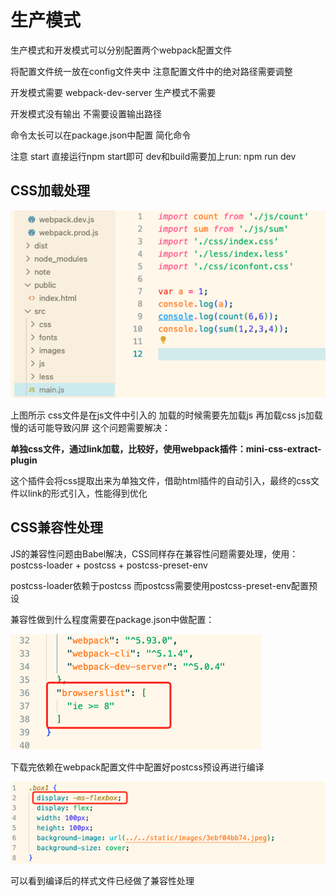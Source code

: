 # 生产模式

生产模式和开发模式可以分别配置两个webpack配置文件 

将配置文件统一放在config文件夹中  注意配置文件中的绝对路径需要调整

开发模式需要  webpack-dev-server  生产模式不需要

开发模式没有输出 不需要设置输出路径

命令太长可以在package.json中配置  简化命令

注意 start  直接运行npm start即可  dev和build需要加上run:  npm run dev

## CSS加载处理

![1724296726647](image/5生产模式/1724296726647.png)

上图所示 css文件是在js文件中引入的  加载的时候需要先加载js  再加载css  js加载慢的话可能导致闪屏  这个问题需要解决：

**单独css文件，通过link加载，比较好，使用webpack插件：mini-css-extract-plugin**

这个插件会将css提取出来为单独文件，借助html插件的自动引入，最终的css文件以link的形式引入，性能得到优化

## CSS兼容性处理

JS的兼容性问题由Babel解决，CSS同样存在兼容性问题需要处理，使用：postcss-loader + postcss + postcss-preset-env

postcss-loader依赖于postcss  而postcss需要使用postcss-preset-env配置预设

兼容性做到什么程度需要在package.json中做配置：

![1724809734276](image/5生产模式/1724809734276.png)

下载完依赖在webpack配置文件中配置好postcss预设再进行编译

![1724811369224](image/5生产模式/1724811369224.png)

可以看到编译后的样式文件已经做了兼容性处理
